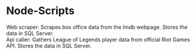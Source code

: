 # Node-Scripts
Web scraper: Scrapes box office data from the Imdb webpage. Stores the data in SQL Server. </br>
Api caller: Gathers League of Legends player data from official Riot Games API. Stores the data in SQL Server.

